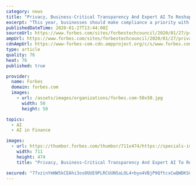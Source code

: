 ```yaml
---
category: news
title: "Privacy, Business-Critical Transparency And Expert AI To Reshape The Compliance Industry In 2020"
excerpt: "This year, businesses should make compliance a priority with the advent of new regulations and an industry emphasis on privacy."
publishedDateTime: 2020-01-27T13:44:00Z
sourceUrl: https://www.forbes.com/sites/forbestechcouncil/2020/01/27/privacy-business-critical-transparency-and-expert-ai-to-reshape-the-compliance-industry-in-2020/
ampUrl: https://www.forbes.com/sites/forbestechcouncil/2020/01/27/privacy-business-critical-transparency-and-expert-ai-to-reshape-the-compliance-industry-in-2020/amp/
cdnAmpUrl: https://www-forbes-com.cdn.ampproject.org/c/s/www.forbes.com/sites/forbestechcouncil/2020/01/27/privacy-business-critical-transparency-and-expert-ai-to-reshape-the-compliance-industry-in-2020/amp/
type: article
quality: 76
heat: 76
published: true

provider:
  name: Forbes
  domain: forbes.com
  images:
    - url: /assets/images/organizations/forbes.com-50x50.jpg
      width: 50
      height: 50

topics:
  - AI
  - AI in Finance

images:
  - url: https://thumbor.forbes.com/thumbor/711x474/https://specials-images.forbesimg.com/dam/imageserve/1063784754/960x0.jpg?fit=scale
    width: 711
    height: 474
    title: "Privacy, Business-Critical Transparency And Expert AI To Reshape The Compliance Industry In 2020"

secured: "77vzinYmNW5kCEAhi3os0UUE9PLRCUUN5aLOL4+byo4VBjP9QftcxCwQWDKSGAAMWllDiRTOo0HYpe8FsODTGDRAeVKj3fRmLTithDfhhO5W57Z5lsVAG3r0FY7CVOIUzoTCKQw0YVUuhr2ego3veh1pRQHqExkvtGowT+CQvIwzd0QZ1DSLmU4BWG4BQPZGAK6mk2yCezWPmgHVF+7sGGqND9oSsS+pMTaGS83wQ/q7jDhisxeK5K5MnR5X8/sfiiyoRwQyhQL6Zc6BO8jMtlqhCA+Wl7N8zCV1GZSradpPvpI6peWUfCBNMWB/8C4D;EqMdC+mGMZaroab6Qqoxzg=="
---
```


